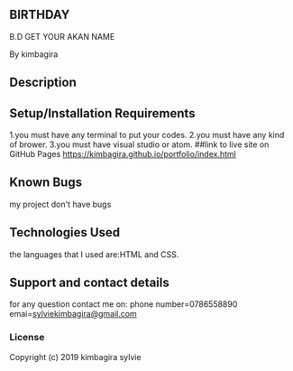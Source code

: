 ## BIRTHDAY
B.D
GET YOUR AKAN NAME

 By kimbagira
## Description

## Setup/Installation Requirements
1.you must have any terminal to put your codes.
2.you must have any kind of brower.
3.you must have visual studio or atom.
##link to live site on GitHub Pages
https://kimbagira.github.io/portfolio/index.html
## Known Bugs
my project don't have bugs 
## Technologies Used
 the languages that I used are:HTML and CSS.
## Support and contact details
for any question contact me on:
phone number=0786558890
emai=sylviekimbagira@gmail.com
### License
Copyright (c) 2019 kimbagira sylvie
